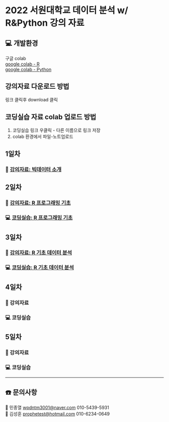 # 2022 서원대학교 데이터 분석 w/ R&Python 강의 자료

## 💻 개발환경 
구글 colab  
[google colab - R](https://colab.to/r)  
[google colab - Python](https://colab.to/)

## 강의자료 다운로드 방법
링크 클릭후 download 클릭

## 코딩실습 자료 colab 업로드 방법
1. 코딩실습 링크 우클릭 - 다른 이름으로 링크 저장  
2. colab 환경에서 파일-노트업로드

## 1일차
### 📖 [강의자료: 빅데이터 소개](https://github.com/galmaru/seowon2022/blob/main/files/(%EC%B5%9C%EC%A2%85)(2022.6.22)(1%EC%9D%BC%EC%B0%A8)%20%EB%B9%85%EB%8D%B0%EC%9D%B4%ED%84%B0%EB%8A%94%20%EB%AC%B4%EC%97%87%EC%9D%B8%EA%B0%80.pdf) 

## 2일차
### 📖 [강의자료: R 프로그래밍 기초](https://github.com/galmaru/seowon2022/blob/main/files/(%EC%B5%9C%EC%A2%85)(2022.6.22)(2%EC%9D%BC%EC%B0%A8)%20R%20%ED%94%84%EB%A1%9C%EA%B7%B8%EB%9E%98%EB%B0%8D%20%EA%B8%B0%EC%B4%88.pdf)
### 💻 [코딩실습: R 프로그래밍 기초](https://colab.research.google.com/drive/1tG1msExUj_ykquax21tSYXFdMxuSzj4C?hl=ko)

## 3일차
### 📖 [강의자료: R 기초 데이터 분석](https://github.com/galmaru/seowon2022/blob/main/files/(%EC%B5%9C%EC%A2%85)(2022.6.23)(3%EC%9D%BC%EC%B0%A8)%20R%20%EB%8D%B0%EC%9D%B4%ED%84%B0%20%EB%B6%84%EC%84%9D%20%EA%B8%B0%EC%B4%88.pdf)
### 💻 [코딩실습: R 기초 데이터 분석](https://colab.research.google.com/drive/1-5AldYMnJV3eR4eARj77XTeqN8l_ZMdj?hl=ko#scrollTo=dAGYEn6_AA4r)


## 4일차
### 📖 강의자료 
### 💻 코딩실습

## 5일차
### 📖 강의자료 
### 💻 코딩실습

----
## ☎️ 문의사항

🐔 민종열 wpdntm3001@naver.com    010-5439-5931  
🐯 김성훈 prophetest@hotmail.com  010-6234-0649  


